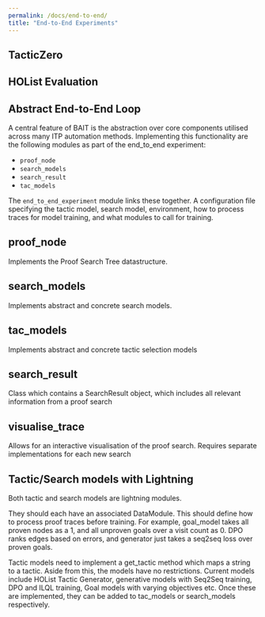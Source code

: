 ```yaml
---
permalink: /docs/end-to-end/
title: "End-to-End Experiments"
---
```


## TacticZero

## HOList Evaluation



## Abstract End-to-End Loop

A central feature of BAIT is the abstraction over core components utilised across many ITP automation methods.
Implementing this functionality are the following modules as part of the end_to_end experiment:

- `proof_node`
- `search_models`
- `search_result`
- `tac_models`

The `end_to_end_experiment` module links these together. A configuration file specifying the tactic model,
search model, environment, how to process traces for model training, and what modules to call for training.

## proof_node

Implements the Proof Search Tree datastructure.

## search_models

Implements abstract and concrete search models.

## tac_models

Implements abstract and concrete tactic selection models

## search_result

Class which contains a SearchResult object, which includes all relevant information from a proof search

## visualise_trace

Allows for an interactive visualisation of the proof search.
Requires separate implementations for each new search

## Tactic/Search models with Lightning

Both tactic and search models are lightning modules.

They should each have an associated DataModule.
This should define how to process proof traces before training. For example, goal_model takes
all proven nodes as a 1, and all unproven goals over a visit count as 0. DPO ranks edges based on errors,
and generator just takes a seq2seq loss over proven goals.

Tactic models need to implement a get_tactic method which maps a string to a tactic.
Aside from this, the models have no restrictions.
Current models include HOList Tactic Generator, generative models with Seq2Seq training, DPO and ILQL training,
Goal models with varying objectives etc. Once these are implemented, they can be added to tac_models or search_models
respectively.
